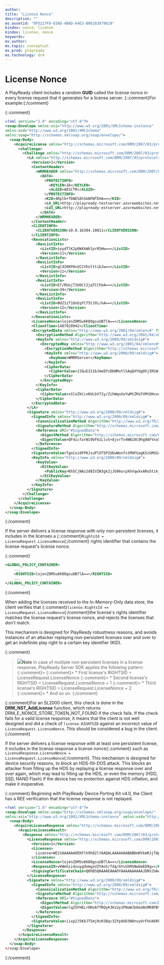 ```yaml
---
author: 
title: "License Nonce"
description: ""
ms.assetid: "9F5227F8-83AD-4B6D-A4E3-B06183879629"
kindex: nonce, license
kindex: license, nonce
keywords: 
ms.author: 
ms.topic: conceptual
ms.prod: playready
ms.technology: drm
---
```



# License Nonce
   
  
A PlayReady client includes a random **GUID** called the license nonce in every license request that it generates for a license server. {::comment}For example:{:/comment}

{::comment}
```xml
<?xml version="1.0" encoding="utf-8"?>
<soap:Envelope xmlns:xsi="http://www.w3.org/2001/XMLSchema-instance" 
xmlns:xsd="http://www.w3.org/2001/XMLSchema" 
xmlns:soap="http://schemas.xmlsoap.org/soap/envelope/">
  <soap:Body>
    <AcquireLicense xmlns="http://schemas.microsoft.com/DRM/2007/03/protocols">
      <challenge>
        <Challenge xmlns="http://schemas.microsoft.com/DRM/2007/03/protocols/messages">
          <LA xmlns="http://schemas.microsoft.com/DRM/2007/03/protocols" Id="SignedData" ml:space="preserve">
            <Version>1</Version>
            <ContentHeader>
              <WRMHEADER xmlns="http://schemas.microsoft.com/DRM/2007/03/PlayReadyHeader" version="4.0.0.0">
                <DATA>
                  <PROTECTINFO>
                    <KEYLEN>16</KEYLEN>
                    <ALGID>AESCTR</ALGID>
                  </PROTECTINFO>
                  <KID>4Rplb+TbNES8tGkNFWTEHA==</KID>
                  <LA_URL>http://playready-testserver.azurewebsites.net/rightsmanager.asmx</LA_URL>
                  <LUI_URL>http://playready-estserver.azurewebsites.net/getrights.html</LUI_URL>
                </DATA>
              </WRMHEADER>
            </ContentHeader>
            <CLIENTINFO>
              <CLIENTVERSION>10.0.16384.10011</CLIENTVERSION>
            </CLIENTINFO>
            <RevocationLists>
              <RevListInfo>
                <ListID>ioydTlK2p0WXkWklprR5Hw==</ListID>
                <Version>11</Version>
              </RevListInfo>
              <RevListInfo>
                <ListID>gC4IKKPHsUCCVhnlttibJw==</ListID>
                <Version>11</Version>
              </RevListInfo>
              <RevListInfo>
                <ListID>Ef/RUojT3U6Ct2jqTCChbA==</ListID>
                <Version>34</Version>
              </RevListInfo>
              <RevListInfo>
                <ListID>BOZ1zT1UnEqfCf5tJOi/kA==</ListID>
                <Version>12</Version>
              </RevListInfo>
            </RevocationLists>
            <LicenseNonce>lojenZOMSu6K8OgsuUB7lA==</LicenseNonce>
            <ClientTime>1487020942</ClientTime>
            <EncryptedData xmlns="http://www.w3.org/2001/04/xmlenc#" Type="http://www.w3.org/2001/04/xmlenc#Element">
              <EncryptionMethod Algorithm="http://www.w3.org/2001/04/xmlenc#aes128-cbc"></EncryptionMethod>
              <KeyInfo xmlns="http://www.w3.org/2000/09/xmldsig#">
                <EncryptedKey xmlns="http://www.w3.org/2001/04/xmlenc#">
                  <EncryptionMethod Algorithm="http://schemas.microsoft.com/DRM/2007/03/protocols#ecc256"></EncryptionMethod>
                  <KeyInfo xmlns="http://www.w3.org/2000/09/xmldsig#">
                    <KeyName>WMRMServer</KeyName>
                  </KeyInfo>
                  <CipherData>
                    <CipherValue>2JQuE1S1bJmeEPzDbNMutlSAqQXYUgOhjIMiW11i5FDw9F4mIeWnyoWntA4F7DEL+g4DO+TldfSQro8P6BmnWVicNc+yI0SAeTgz8C/duFgfbm/EP2ApXemtsPkmSi4lfYA1n6+mOGaJ5ff+E+58lK+cBfc4pu5S47QYFUEubzk=</CipherValue>
                  </CipherData>
                </EncryptedKey>
              </KeyInfo>
              <CipherData>
                <CipherValue>xSloZkCcxKULbV72y/ZihWqnUxYwMtZMiFVMtDHvxcxAX9ksIHX5S9idIidPRqESytz7KjdsU/xQFUsllhegeFSxBeooK8Gh7hyBSdEGH+OHJc3LejN18nFqWkQqev7PBbWKfj5ke2Vgjir9kkiLxSuZyuj4EfJEdrV50AEcUhO4pU003iQOm3sqP9vqYDazCLRrXMWCImxgV6V2r8ykNwJ/s/uGiYEZuVOoE5kuK0nb3XiAOa0S4VH29//KlN1Dymlgn49V3wocZtUO4qqg=</CipherValue>
              </CipherData>
            </EncryptedData>
          </LA>
          <Signature xmlns="http://www.w3.org/2000/09/xmldsig#">
            <SignedInfo xmlns="http://www.w3.org/2000/09/xmldsig#">
              <CanonicalizationMethod Algorithm="http://www.w3.org/TR/2001/REC-xml-c14n-20010315"></CanonicalizationMethod>
              <SignatureMethod Algorithm="http://schemas.microsoft.com/DRM/2007/03/protocols#ecdsa-sha256"></SignatureMethod>
              <Reference URI="#SignedData">
                <DigestMethod Algorithm="http://schemas.microsoft.com/DRM/2007/03/protocols#sha256"></DigestMethod>
                <DigestValue>QF4icfarWi9bF61LlvS+AjvrTv4WB10C9hg9AFVxo5o=</DigestValue>
              </Reference>
            </SignedInfo>
            <SignatureValue>TgoCoi0FPKJsuPlOT5P2UEwWonfstM9FUagK5zGMSGvQk+T0ieyIqoOI6+6Rfhye0OtnzOFC1Ii4r+jGaRpCnw==</SignatureValue>
            <KeyInfo xmlns="http://www.w3.org/2000/09/xmldsig#">
              <KeyValue>
                <ECCKeyValue>
                  <PublicKey>KhSCjNAz2d8IVZW3gk2jJG96orpXhVqwXxARo5tikjYY99ieZyP3IPztIS/bl9kGvJTxXaMA07K2Ph+8DLeCyg==</PublicKey>
                </ECCKeyValue>
              </KeyValue>
            </KeyInfo>
          </Signature>
        </Challenge>
      </challenge>
    </AcquireLicense>
  </soap:Body>
</soap:Envelope>
```
{:/comment}

If the server delivers a license response with only non-persistent licenses, it includes in the licenses a {::comment}<code>RightsId = LicenseRequest.LicenseNonce</code>{:/comment} rights identifier that contains the license request's license nonce. 

{::comment}
```xml
<GLOBAL_POLICY_CONTAINER>
    ...
    <RIGHTSID>lojenZOMSu6K8OgsuUB7lA==</RIGHTSID>
    ...
</GLOBAL_POLICY_CONTAINER>
```
{:/comment}

When adding the licenses received to the In-Memory-Only data store, the client verifies that {::comment}<code>license.RightsId == LicenseRequest.LicenseNonce</code>{:/comment}the license's rights identifier matches the license request's license nonce, and rejects the licenses that don't match.

This mechanism is designed for PlayReady robustness reasons, and avoids instances of an attacker replaying non-persistent licenses over and over to get an indefinite play right to a certain key identifier (KID).



{::comment}
> ![](note.gif)**Note** In case of multiple non-persistent licenses in a license response, PlayReady Server SDK applies the following pattern:
{::comment}>
{::comment}>     * First license's RIGHTSID = LicenseRequest.LicenseNonce
{::comment}>     * Second license's RIGHTSID = LicenseRequest.LicenseNonce + 1
{::comment}>     * Third license's RIGHTSID = LicenseRequest.LicenseNonce + 2
{::comment}>     * And so on.
{:/comment}

{::comment}For an SL2000 client, this check is done in the **DRM_NST_AddLicense** function, which returns DRM_E_NONCE_STORE_TOKEN_NOT_FOUND if the check fails. If the check fails for a valid license response, it means that the client is not well designed and did a check of <code>license.RIGHTSID</code> against an incorrect value of <code>LicenseRequest.LicenseNonce</code>. This should be considered a bug in the client.{:/comment}

If the server delivers a license response with at least one persistent license, it includes in the license response a license nonce{::comment} such as <code>LicenseResponse.LicenseNonce = LicenseRequest.LicenseNonce</code>{:/comment}. This mechanism is designed for device security reasons, to block an HDS-fill-DOS attack. This blocks an attacker from filling up the HDS by replaying a license response over and over again, which may lead to filling up the HDS, or even the memory (HDD, SSD, NAND Flash) if the device has no protection against HDS inflation, and make it inoperative.

{::comment}
Beginning with PlayReady Device Porting Kit v4.0, the Client has a REE verification that the license response is not replayed.

```xml
<?xml version="1.0" encoding="utf-8"?>
<soap:Envelope xmlns:soap="http://schemas.xmlsoap.org/soap/envelope/" 
xmlns:xsi="http://www.w3.org/2001/XMLSchema-instance" xmlns:xsd="http://www.w3.org/2001/XMLSchema">
  <soap:Body>
    <AcquireLicenseResponse xmlns="http://schemas.microsoft.com/DRM/2007/03/protocols">
      <AcquireLicenseResult>
        <Response xmlns="http://schemas.microsoft.com/DRM/2007/03/protocols/messages">
          <LicenseResponse xmlns="http://schemas.microsoft.com/DRM/2007/03/protocols" Id="SignedData">
            <Version>1</Version>
            <Licenses>
              License>WE1SAAAAAAOEKFlh9h82lYAAQALAAAAHAABABDmRVkmRJjTAp4QotBfdIb/</License>
            </Licenses>
            <LicenseNonce>lojenZOMSu6K8OgsuUB7lA==</LicenseNonce>
            <ResponseID>vKWeGii4xuygdomgxUZYAo5/fdq/GYuShMSNwbmED9g=</ResponseID>
            <SigningCertificateChain>Q0hBSQAAAAEAAAOYAAAAAAAAAAJDRVJUAAAAAQAAAdQAAAFEAAEAAQAAAFgE13gX0W1OkNDHU88Gi4uuAAAAAAAAAAAAAAALw4Y+6q241UOlbEjtRilzOz2/k9LejX8Ms7Fw06/5+Q060QpP6xas=</SigningCertificateChain>
          </LicenseResponse>
          <Signature xmlns="http://www.w3.org/2000/09/xmldsig#">
            <SignedInfo xmlns="http://www.w3.org/2000/09/xmldsig#">
              <CanonicalizationMethod Algorithm="http://www.w3.org/TR/2001/REC-xml-c14n-20010315"></CanonicalizationMethod>
              <SignatureMethod Algorithm="http://schemas.microsoft.com/DRM/2007/03/protocols#ecdsa-sha256"></SignatureMethod>
              <Reference URI="#SignedData">
                <DigestMethod Algorithm="http://schemas.microsoft.com/DRM/2007/03/protocols#sha256"></DigestMethod>
                <DigestValue>lqZSFHELrOHvAfTRQyK3HiUy1PNoWJbOeaNsMR8PBtY=</DigestValue>
              </Reference>
            </SignedInfo>
            <SignatureValue>iixp2J5KbJT5mj0sK5Bqc3ZYpdUD3N8nvydrFhU46RFVHaCn7G/yZxrWKO8LFs/QgN/Gz/w5W7rhYDfPSg1+UA==</SignatureValue>
          </Signature>
        </Response>
      </AcquireLicenseResult>
    </AcquireLicenseResponse>
  </soap:Body>
</soap:Envelope>
```
{:/comment}
